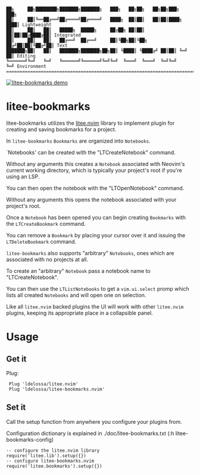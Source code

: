```
██╗     ██╗████████╗███████╗███████╗   ███╗   ██╗██╗   ██╗██╗███╗   ███╗
██║     ██║╚══██╔══╝██╔════╝██╔════╝   ████╗  ██║██║   ██║██║████╗ ████║ Lightweight
██║     ██║   ██║   █████╗  █████╗     ██╔██╗ ██║██║   ██║██║██╔████╔██║ Integrated
██║     ██║   ██║   ██╔══╝  ██╔══╝     ██║╚██╗██║╚██╗ ██╔╝██║██║╚██╔╝██║ Text
███████╗██║   ██║   ███████╗███████╗██╗██║ ╚████║ ╚████╔╝ ██║██║ ╚═╝ ██║ Editing
╚══════╝╚═╝   ╚═╝   ╚══════╝╚══════╝╚═╝╚═╝  ╚═══╝  ╚═══╝  ╚═╝╚═╝     ╚═╝ Environment
====================================================================================
```

[![litee-bookmarks demo]()](https://user-images.githubusercontent.com/5642902/148882934-a240613a-9f51-4f2e-be13-736ba8bb0cb4.mp4)

# litee-bookmarks

litee-bookmarks utilizes the [litee.nvim](https://github.com/ldelossa/litee.nvim) library to 
implement plugin for creating and saving bookmarks for a project.

In `litee-bookmarks` `Bookmarks` are organized into `Notebooks`. 

`Notebooks' can be created with the "LTCreateNotebook" command. 

Without any arguments this creates a `Notebook` associated with Neovim's 
current working directory, which is typically your project's root if you're
using an LSP.

You can then open the notebook with the "LTOpenNotebook" command. 

Without any arguments this opens the notebook associated with your project's 
root.

Once a `Notebook` has been opened you can begin creating `Bookmarks` with the 
`LTCreateBookmark` command. 

You can remove a `Bookmark` by placing your cursor over it and issuing the 
`LTDeleteBookmark` command.

`litee-bookmarks` also supports "arbitrary" `Notebooks`, ones which are associated
with no projects at all.

To create an "arbitrary" `Notebook` pass a notebook name to "LTCreateNotebook". 

You can then use the `LTListNotebooks` to get a `vim.ui.select` promp which lists 
all created `Notebooks` and will open one on selection.

Like all `litee.nvim` backed plugins the UI will work with other `litee.nvim` plugins, 
keeping its appropriate place in a collapsible panel.

# Usage

## Get it

Plug:
```
 Plug 'ldelossa/litee.nvim'
 Plug 'ldelossa/litee-bookmarks.nvim'
```

## Set it

Call the setup function from anywhere you configure your plugins from.

Configuration dictionary is explained in ./doc/litee-bookmarks.txt (:h litee-bookmarks-config)

```
-- configure the litee.nvim library 
require('litee.lib').setup({})
-- configure litee-bookmarks.nvim
require('litee.bookmarks').setup({})
```
